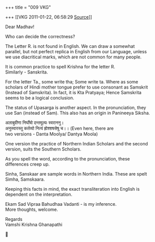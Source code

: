 +++
title = "009 VKG"

+++
[[VKG	2011-01-22, 06:58:29 [Source](https://groups.google.com/g/bvparishat/c/4I0IFiOEIlU)]]



Dear Madhav!  
  
Who can decide the correctness?  
  
The Letter R. is not found in English. We can draw a somewhat  
parallel, but not perfect replica in English from our Language, unless  
we use diacritical marks, which are not common for many people.  
  
It is common practice to spell Krishna for the letter R.  
Similarly - Sanskrita.  
  
For the letter Ta., some write tha; Some write ta. Where as some  
scholars of Hindi mother tongue prefer to use consonant as Samskrit  
(Instead of Samskrita). In fact, it is Kta Pratyaya; Hence Samskrita  
seems to be a logical conclusion.  
  
The status of Upasarga is another aspect. In the pronunciation, they  
use San (instead of Sam). This also has an origin in Panineeya Siksha.  
  
अलाबुवीणा निर्घोषो दन्तमूल्यः स्वराननु।  
अनुस्वारस्तु कर्तव्यो नित्यं ह्रोश्शषसेषु च।। (Even here, there are  
two versions - Danta Moolya/ Dantya Moola)  
  
One version the practice of Northern Indian Scholars and the second  
version, suits the Southern Scholars.  
  
As you spell the word, according to the pronunciation, these  
differences creep up.  
  
Sinha, Sanskaar are sample words in Northern India. These are spelt  
Simha, Samskaara.  
  
Keeping this facts in mind, the exact transliteration into English is  
dependent on the interpretation.  
  
Ekam Sad Vipraa Bahudhaa Vadanti - is my inference.  
More thoughts, welcome.  
  
Regards  
Vamshi Krishna Ghanapathi  



